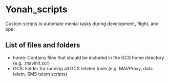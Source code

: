 # Yonah_scripts
Custom scripts to automate menial tasks during development, flight, and ops

## List of files and folders
* home: Contains files that should be included in the GCS home directory (e.g. .mavinit.scr)
* GCS: Folder for running all GCS related tools (e.g. MAVProxy, data telem, SMS telem scripts)
